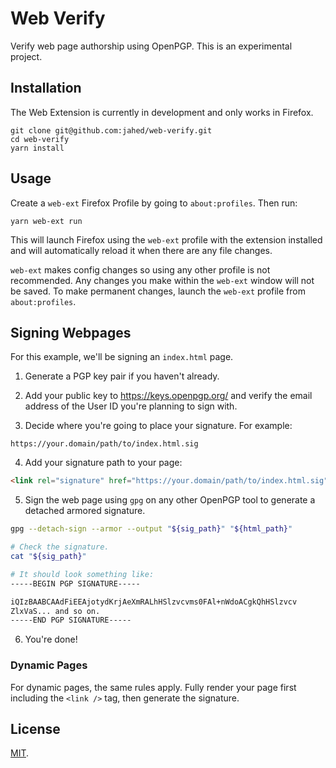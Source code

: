 # Web Verify

Verify web page authorship using OpenPGP. This is an experimental project.

## Installation

The Web Extension is currently in development and only works in Firefox.

```
git clone git@github.com:jahed/web-verify.git
cd web-verify
yarn install
```

## Usage

Create a `web-ext` Firefox Profile by going to `about:profiles`. Then run:

```
yarn web-ext run
```

This will launch Firefox using the `web-ext` profile with the extension
installed and will automatically reload it when there are any file changes.

`web-ext` makes config changes so using any other profile is not recommended.
Any changes you make within the `web-ext` window will not be saved. To make
permanent changes, launch the `web-ext` profile from `about:profiles`.

## Signing Webpages

For this example, we'll be signing an `index.html` page.

1. Generate a PGP key pair if you haven't already.

2. Add your public key to https://keys.openpgp.org/ and verify the email address
   of the User ID you're planning to sign with.

3. Decide where you're going to place your signature. For example:

```
https://your.domain/path/to/index.html.sig
```

4. Add your signature path to your page:

```html
<link rel="signature" href="https://your.domain/path/to/index.html.sig" />
```

5. Sign the web page using `gpg` on any other OpenPGP tool to generate a
   detached armored signature.

```sh
gpg --detach-sign --armor --output "${sig_path}" "${html_path}"

# Check the signature.
cat "${sig_path}"

# It should look something like:
-----BEGIN PGP SIGNATURE-----

iQIzBAABCAAdFiEEAjotydKrjAeXmRALhHSlzvcvms0FAl+nWdoACgkQhHSlzvcv
ZlxVaS... and so on.
-----END PGP SIGNATURE-----
```

6. You're done!

### Dynamic Pages

For dynamic pages, the same rules apply. Fully render your page first including
the `<link />` tag, then generate the signature.

## License

[MIT](LICENSE).
